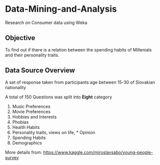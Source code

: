 # Data-Mining-and-Analysis
Research on Consumer data using Weka

## Objective

To find out if there is a relation between the spending habits of Millenials and their personality traits.



## Data Source Overview

A set of response taken from participants age between 15-30 of Slovakian nationality

A total of 150 Questions was split into **Eight** category

 1. Music Preferences
 2. Movie Preferences
 3. Hobbies and Interests
 4. Phobias 
 5. Health Habits
 6. Personality traits, views on life, * Opinion
 7. Spending Habits
 8. Demographics

More details from:
https://www.kaggle.com/miroslavsabo/young-people-survey
